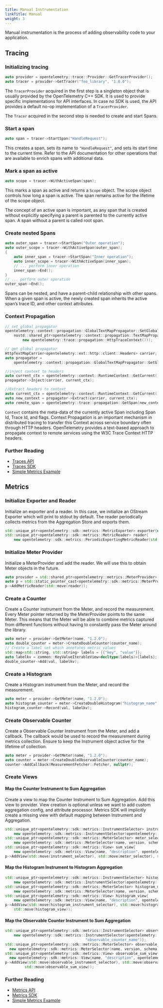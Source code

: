 ```yaml
---
title: Manual Instrumentation
linkTitle: Manual
weight: 3
---
```


Manual instrumentation is the process of adding observability code to your
application.

## Tracing

### Initializing tracing

```cpp
auto provider = opentelemetry::trace::Provider::GetTracerProvider();
auto tracer = provider->GetTracer("foo_library", "1.0.0");
```

The `TracerProvider` acquired in the first step is a singleton object that is
usually provided by the OpenTelemetry C++ SDK. It is used to provide specific
implementations for API interfaces. In case no SDK is used, the API provides a
default no-op implementation of a `TracerProvider`.

The `Tracer` acquired in the second step is needed to create and start Spans.

### Start a span

```cpp
auto span = tracer->StartSpan("HandleRequest");
```

This creates a span, sets its name to `"HandleRequest"`, and sets its start time
to the current time. Refer to the API documentation for other operations that
are available to enrich spans with additional data.

### Mark a span as active

```cpp
auto scope = tracer->WithActiveSpan(span);
```

This marks a span as active and returns a `Scope` object. The scope object
controls how long a span is active. The span remains active for the lifetime of
the scope object.

The concept of an active span is important, as any span that is created without
explicitly specifying a parent is parented to the currently active span. A span
without a parent is called root span.

### Create nested Spans

```cpp
auto outer_span = tracer->StartSpan("Outer operation");
auto outer_scope = tracer->WithActiveSpan(outer_span);
{
    auto inner_span = tracer->StartSpan("Inner operation");
    auto inner_scope = tracer->WithActiveSpan(inner_span);
    // ... perform inner operation
    inner_span->End();
}
// ... perform outer operation
outer_span->End();
```

Spans can be nested, and have a parent-child relationship with other spans. When
a given span is active, the newly created span inherits the active span’s trace
ID, and other context attributes.

### Context Propagation

```cpp
// set global propagator
opentelemetry::context::propagation::GlobalTextMapPropagator::SetGlobalPropagator(
    nostd::shared_ptr<opentelemetry::context::propagation::TextMapPropagator>(
        new opentelemetry::trace::propagation::HttpTraceContext()));

// get global propagator
HttpTextMapCarrier<opentelemetry::ext::http::client::Headers> carrier;
auto propagator =
    opentelemetry::context::propagation::GlobalTextMapPropagator::GetGlobalPropagator();

//inject context to headers
auto current_ctx = opentelemetry::context::RuntimeContext::GetCurrent();
propagator->Inject(carrier, current_ctx);

//Extract headers to context
auto current_ctx = opentelemetry::context::RuntimeContext::GetCurrent();
auto new_context = propagator->Extract(carrier, current_ctx);
auto remote_span = opentelemetry::trace::propagation::GetSpan(new_context);
```

`Context` contains the meta-data of the currently active Span including Span Id,
Trace Id, and flags. Context Propagation is an important mechanism in
distributed tracing to transfer this Context across service boundary often
through HTTP headers. OpenTelemetry provides a text-based approach to propagate
context to remote services using the W3C Trace Context HTTP headers.

### Further Reading

- [Traces API](https://opentelemetry-cpp.readthedocs.io/en/latest/otel_docs/namespace_opentelemetry__trace.html)
- [Traces SDK](https://opentelemetry-cpp.readthedocs.io/en/latest/otel_docs/namespace_opentelemetry__sdk__trace.html)
- [Simple Metrics Example](https://github.com/open-telemetry/opentelemetry-cpp/tree/main/examples/metrics_simple)

## Metrics

### Initialize Exporter and Reader

Initialize an exporter and a reader. In this case, we initialize an OStream
Exporter which will print to stdout by default. The reader periodically collects
metrics from the Aggregation Store and exports them.

```cpp
std::unique_ptr<opentelemetry::sdk::metrics::MetricExporter> exporter{new opentelemetry::exporters::OStreamMetricExporter};
std::unique_ptr<opentelemetry::sdk::metrics::MetricReader> reader{
    new opentelemetry::sdk::metrics::PeriodicExportingMetricReader(std::move(exporter), options)};
```

### Initialize Meter Provider

Initialize a MeterProvider and add the reader. We will use this to obtain Meter
objects in the future.

```cpp
auto provider = std::shared_ptr<opentelemetry::metrics::MeterProvider>(new opentelemetry::sdk::metrics::MeterProvider());
auto p = std::static_pointer_cast<opentelemetry::sdk::metrics::MeterProvider>(provider);
p->AddMetricReader(std::move(reader));
```

### Create a Counter

Create a Counter instrument from the Meter, and record the measurement. Every
Meter pointer returned by the MeterProvider points to the same Meter. This means
that the Meter will be able to combine metrics captured from different functions
without having to constantly pass the Meter around the library.

```cpp
auto meter = provider->GetMeter(name, "1.2.0");
auto double_counter = meter->CreateDoubleCounter(counter_name);
// Create a label set which annotates metric values
std::map<std::string, std::string> labels = {{"key", "value"}};
auto labelkv = common::KeyValueIterableView<decltype(labels)>{labels};
double_counter->Add(val, labelkv);
```

### Create a Histogram

Create a Histogram instrument from the Meter, and record the measurement.

```cpp
auto meter = provider->GetMeter(name, "1.2.0");
auto histogram_counter = meter->CreateDoubleHistogram("histogram_name");
histogram_counter->Record(val, labelkv);
```

### Create Observable Counter

Create a Observable Counter Instrument from the Meter, and add a callback. The
callback would be used to record the measurement during metrics collection.
Ensure to keep the Instrument object active for the lifetime of collection.

```cpp
auto meter = provider->GetMeter(name, "1.2.0");
auto counter = meter->CreateDoubleObservableCounter(counter_name);
counter->AddCallback(MeasurementFetcher::Fetcher, nullptr);
```

### Create Views

#### Map the Counter Instrument to Sum Aggregation

Create a view to map the Counter Instrument to Sum Aggregation. Add this view to
provider. View creation is optional unless we want to add custom aggregation
config, and attribute processor. Metrics SDK will implicitly create a missing
view with default mapping between Instrument and Aggregation.

```cpp
std::unique_ptr<opentelemetry::sdk::metrics::InstrumentSelector> instrument_selector{
    new opentelemetry::sdk::metrics::InstrumentSelector(opentelemetry::sdk::metrics::InstrumentType::kCounter, "counter_name")};
std::unique_ptr<opentelemetry::sdk::metrics::MeterSelector> meter_selector{
    new opentelemetry::sdk::metrics::MeterSelector(name, version, schema)};
std::unique_ptr<opentelemetry::sdk::metrics::View> sum_view{
    new opentelemetry::sdk::metrics::View{name, "description", opentelemetry::sdk::metrics::AggregationType::kSum}};
p->AddView(std::move(instrument_selector), std::move(meter_selector), std::move(sum_view));
```

#### Map the Histogram Instrument to Histogram Aggregation

```cpp
std::unique_ptr<opentelemetry::sdk::metrics::InstrumentSelector> histogram_instrument_selector{
    new opentelemetry::sdk::metrics::InstrumentSelector(opentelemetry::sdk::metrics::InstrumentType::kHistogram, "histogram_name")};
std::unique_ptr<opentelemetry::sdk::metrics::MeterSelector> histogram_meter_selector{
    new opentelemetry::sdk::metrics::MeterSelector(name, version, schema)};
std::unique_ptr<opentelemetry::sdk::metrics::View> histogram_view{
    new opentelemetry::sdk::metrics::View{name, "description", opentelemetry::sdk::metrics::AggregationType::kHistogram}};
p->AddView(std::move(histogram_instrument_selector), std::move(histogram_meter_selector),
    std::move(histogram_view));
```

#### Map the Observable Counter Instrument to Sum Aggregation

```cpp
std::unique_ptr<opentelemetry::sdk::metrics::InstrumentSelector> observable_instrument_selector{
    new opentelemetry::sdk::metrics::InstrumentSelector(opentelemetry::sdk::metrics::InstrumentType::kObservableCounter,
                                     "observable_counter_name")};
std::unique_ptr<opentelemetry::sdk::metrics::MeterSelector> observable_meter_selector{
  new opentelemetry::sdk::metrics::MeterSelector(name, version, schema)};
std::unique_ptr<opentelemetry::sdk::metrics::View> observable_sum_view{
  new opentelemetry::sdk::metrics::View{name, "description", opentelemetry::sdk::metrics::AggregationType::kSum}};
p->AddView(std::move(observable_instrument_selector), std::move(observable_meter_selector),
         std::move(observable_sum_view));
```

### Further Reading

- [Metrics API](https://opentelemetry-cpp.readthedocs.io/en/latest/otel_docs/namespace_opentelemetry__metrics.html#)
- [Metrics SDK](https://opentelemetry-cpp.readthedocs.io/en/latest/otel_docs/namespace_opentelemetry__sdk__metrics.html)
- [Simple Metrics Example](https://github.com/open-telemetry/opentelemetry-cpp/tree/main/examples/metrics_simple)
